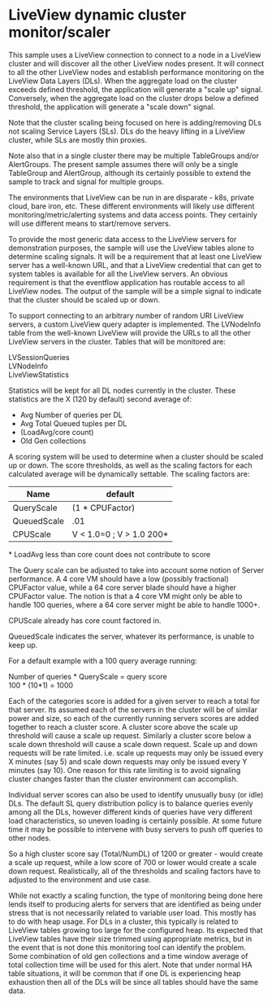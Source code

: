 # LiveView dynamic cluster monitor/scaler

This sample uses a LiveView connection to connect to a node in a LiveView cluster and will discover all the other LiveView nodes present.
It will connect to all the other LiveView nodes and establish performance monitoring on the LiveView Data Layers (DLs).
When the aggregate load on the cluster exceeds defined threshold, the application will generate a "scale up" signal.
Conversely, when the aggregate load on the cluster drops below a defined threshold, the application will generate a "scale down" signal.

Note that the cluster scaling being focused on here is adding/removing
DLs  not scaling Service Layers (SLs). DLs do the heavy lifting in a LiveView cluster,
while SLs are mostly thin proxies.

Note also that in a single cluster there may be multiple TableGroups
and/or AlertGroups. The present sample assumes there will only be a
single TableGroup and AlertGroup, although its certainly possible to
extend the sample to track and signal for multiple groups.

The environments that LiveView can be run in are disparate - k8s,
private cloud, bare iron, etc. These different environments will likely use
different monitoring/metric/alerting systems and data access
points. They certainly will use different means to start/remove
servers.

To provide the most generic data access to the LiveView servers for demonstration purposes, the sample
will use the LiveView tables alone to determine scaling signals. It will be
a requirement that at least one LiveView server has a well-known URL, and
that a LiveView credential that can get to system tables is available for
all the LiveView servers. An obvious requirement is that the eventflow
application has routable access to all LiveView nodes. The output of the
sample will be a simple signal to indicate that the cluster should
be scaled up or down.

To support connecting to an arbitrary number of random URI LiveView servers,
a custom LiveView query adapter is implemented. The LVNodeInfo table
from the well-known LiveView will provide the URLs to all the other LiveView
servers in the cluster. Tables that will be monitored are:

LVSessionQueries  
LVNodeInfo  
LiveViewStatistics  

Statistics will be kept for all DL nodes currently in the cluster. These statistics are the X (120 by default) second average of:

- Avg Number of queries per DL
- Avg Total Queued tuples per DL
- (LoadAvg/core count)
- Old Gen collections

A scoring system will be used to determine when a cluster should be
scaled up or down. The score thresholds, as well as the scaling
factors for each calculated average will be dynamically settable. The
scaling factors are:

| Name      | default |
| ----------- | ----------- |
| QueryScale      | (1 * CPUFactor)        |
| QueuedScale      | .01       |
| CPUScale      | V < 1.0=0 ; V > 1.0 200*        |

\* LoadAvg less than core count does not contribute to score

The Query scale can be adjusted to take into account some notion of
Server performance. A 4 core VM should have a low (possibly
fractional) CPUFactor value, while a 64 core server blade should have a higher CPUFactor
value. The notion is that a 4 core VM might only be able to handle 100
queries, where a 64 core server might be able to handle 1000+.

CPUScale already has core count factored in. 

QueuedScale indicates the server, whatever its performance, is unable to keep up. 

For a default example with a 100 query average running:

Number of queries  * QueryScale = query score  
100 * (10*1) = 1000  

Each of the categories score is added for a given server to reach a
total for that server. Its assumed each of the servers in the cluster
will be of similar power and size, so each of the currently running
servers scores are added together to reach a cluster score. A cluster
score above the scale up threshold will cause a scale up
request. Similarly a cluster score below a scale down threshold will
cause a scale down request. Scale up and down requests will be rate
limited. i.e. scale up requests may only be issued every X minutes
(say 5) and scale down requests may only be issued every Y minutes
(say 10). One reason for this rate limiting is to avoid signaling
cluster changes faster than the cluster environment can accomplish.

Individual server scores can also be used to identify unusually busy
(or idle) DLs. The default SL query distribution policy is to
balance queries evenly among all the DLs, however different kinds of
queries have very different load characteristics, so uneven loading is
certainly possible. At some future time it may be possible to intervene
with busy servers to push off queries to other nodes.

So a high cluster score  say (Total/NumDL) of 1200 or greater - would
create a scale up request, while a low score of 700 or lower would
create a scale down request. Realistically, all of the thresholds and
scaling factors have to adjusted to the environment and use case.

While not exactly a scaling function, the type of monitoring being
done here lends itself to producing alerts for servers that are
identified as being under stress that is not necessarily related to
variable user load. This mostly has to do with heap usage. For DLs in
a cluster, this typically is related to LiveView tables growing too large
for the configured heap. Its expected that LiveView tables have their size
trimmed using appropriate metrics, but in the event that is not done
this monitoring tool can identify the problem. Some combination of old
gen collections and a time window average of total collection time
will be used for this alert. Note that under normal HA table situations, it
will be common that if one DL is experiencing heap exhaustion then all
of the DLs will be since all tables should have the same data.


